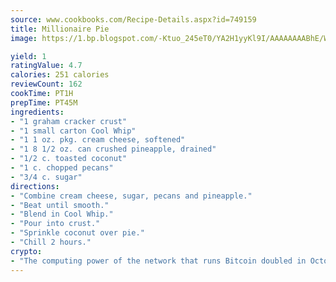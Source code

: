 ```yaml
---
source: www.cookbooks.com/Recipe-Details.aspx?id=749159
title: Millionaire Pie
image: https://1.bp.blogspot.com/-Ktuo_245eT0/YA2H1yyKl9I/AAAAAAAABhE/WMoqSq2tWOcgMkPaLYZ-49h8pVDUUwFCQCLcBGAsYHQ/s307/5.png

yield: 1
ratingValue: 4.7
calories: 251 calories
reviewCount: 162
cookTime: PT1H
prepTime: PT45M
ingredients:
- "1 graham cracker crust"
- "1 small carton Cool Whip"
- "1 1 oz. pkg. cream cheese, softened"
- "1 8 1/2 oz. can crushed pineapple, drained"
- "1/2 c. toasted coconut"
- "1 c. chopped pecans"
- "3/4 c. sugar"
directions:
- "Combine cream cheese, sugar, pecans and pineapple."
- "Beat until smooth."
- "Blend in Cool Whip."
- "Pour into crust."
- "Sprinkle coconut over pie."
- "Chill 2 hours."
crypto:
- "The computing power of the network that runs Bitcoin doubled in October, pushing out all but the most dedicated miners."
---
```

